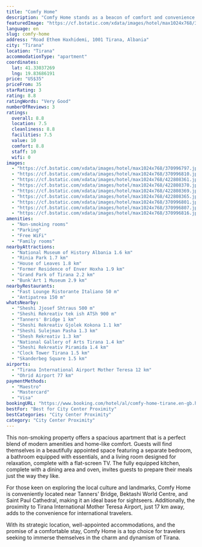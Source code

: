 ```yaml
---
title: "Comfy Home"
description: "Comfy Home stands as a beacon of comfort and convenience in the heart of Tirana, merely a stone's throw away from the city's vibrant Skanderbeg Square and the serene expanse of Dajti Ekspres Cable Car."
featuredImage: "https://cf.bstatic.com/xdata/images/hotel/max1024x768/370996797.jpg?k=eb13e613261652a914b0afd0536cee83017c26d0474b244baeab7cb93f0415a5&o=&hp=1"
language: en
slug: comfy-home
address: "Road Ethem Haxhidemi, 1001 Tirana, Albania"
city: "Tirana"
location: "Tirana"
accommodationType: "apartment"
coordinates:
  lat: 41.33037269
  lng: 19.83686191
price: "US$35"
priceFrom: 35
starRating: 3
rating: 8.8
ratingWords: "Very Good"
numberOfReviews: 3
ratings:
  overall: 8.8
  location: 7.5
  cleanliness: 8.8
  facilities: 7.5
  value: 10
  comfort: 8.8
  staff: 10
  wifi: 0
images:
  - "https://cf.bstatic.com/xdata/images/hotel/max1024x768/370996797.jpg?k=eb13e613261652a914b0afd0536cee83017c26d0474b244baeab7cb93f0415a5&o=&hp=1"
  - "https://cf.bstatic.com/xdata/images/hotel/max1024x768/370996810.jpg?k=54b6d7e71c0ff1cc45b0bc158c7bb6049264e65504e05d420813f4a001dc1fe1&o=&hp=1"
  - "https://cf.bstatic.com/xdata/images/hotel/max1024x768/422808361.jpg?k=0be81fe7491db3de32bf3a6ca0c6c15da041460b8118d81eadcb286051bb253a&o=&hp=1"
  - "https://cf.bstatic.com/xdata/images/hotel/max1024x768/422808370.jpg?k=eb55b0830636bd0c490ee255111928deb5bd9e5e311a2e5e0bf67e34933a7e87&o=&hp=1"
  - "https://cf.bstatic.com/xdata/images/hotel/max1024x768/422808369.jpg?k=ca5e9a7b969fa99c28061f3b854dc8d77ff92cdd9a4847f944e797ff299d1ff2&o=&hp=1"
  - "https://cf.bstatic.com/xdata/images/hotel/max1024x768/422808365.jpg?k=a2a0bfe031938a9eb0864886c4fe3b4ea37eef789d600bc0b870106204a1ed40&o=&hp=1"
  - "https://cf.bstatic.com/xdata/images/hotel/max1024x768/370996801.jpg?k=2ffc335074cf8e0cd5c9786adf2e662730fecd78932e799126576dd6bada8529&o=&hp=1"
  - "https://cf.bstatic.com/xdata/images/hotel/max1024x768/370996807.jpg?k=0a7ffbeaa2fc867c473aa26afc0f4cfc5d916a409ba66429540b37df9d067006&o=&hp=1"
  - "https://cf.bstatic.com/xdata/images/hotel/max1024x768/370996816.jpg?k=5492dfc94f73eb8038408a5ed1b07065793da37b1ddf3ada5de978b4c0421043&o=&hp=1"
amenities:
  - "Non-smoking rooms"
  - "Parking"
  - "Free WiFi"
  - "Family rooms"
nearbyAttractions:
  - "National Museum of History Albania 1.6 km"
  - "Rinia Park 1.7 km"
  - "House of Leaves 1.8 km"
  - "Former Residence of Enver Hoxha 1.9 km"
  - "Grand Park of Tirana 2.2 km"
  - "Bunk'Art 1 Museum 2.9 km"
nearbyRestaurants:
  - "Fast Lounge Ristorante Italiano 50 m"
  - "Antipatrea 150 m"
whatsNearby:
  - "Sheshi Jjosef Shtraus 500 m"
  - "Sheshi Rekreativ tek ish ATSh 900 m"
  - "Tanners' Bridge 1 km"
  - "Sheshi Rekreativ Gjolek Kokona 1.1 km"
  - "Sheshi Sulejman Pasha 1.3 km"
  - "Shesh Rekreativ 1.3 km"
  - "National Gallery of Arts Tirana 1.4 km"
  - "Sheshi Rekreativ Piramida 1.4 km"
  - "Clock Tower Tirana 1.5 km"
  - "Skanderbeg Square 1.5 km"
airports:
  - "Tirana International Airport Mother Teresa 12 km"
  - "Ohrid Airport 77 km"
paymentMethods:
  - "Maestro"
  - "Mastercard"
  - "Visa"
bookingURL: "https://www.booking.com/hotel/al/comfy-home-tirane.en-gb.html?aid=8035640"
bestFor: "Best for City Center Proximity"
bestCategories: "City Center Proximity"
category: "City Center Proximity"
---
```


This non-smoking property offers a spacious apartment that is a perfect blend of modern amenities and home-like comfort. Guests will find themselves in a beautifully appointed space featuring a separate bedroom, a bathroom equipped with essentials, and a living room designed for relaxation, complete with a flat-screen TV. The fully equipped kitchen, complete with a dining area and oven, invites guests to prepare their meals just the way they like.

For those keen on exploring the local culture and landmarks, Comfy Home is conveniently located near Tanners' Bridge, Bektashi World Centre, and Saint Paul Cathedral, making it an ideal base for sightseers. Additionally, the proximity to Tirana International Mother Teresa Airport, just 17 km away, adds to the convenience for international travelers.

With its strategic location, well-appointed accommodations, and the promise of a comfortable stay, Comfy Home is a top choice for travelers seeking to immerse themselves in the charm and dynamism of Tirana.